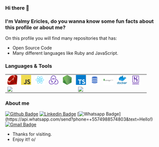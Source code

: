 ### Hi there 👋
### I'm Valmy Ericles, do you wanna know some fun facts about this profile or about me?

On this profile you will find many repositories that has:

- Open Source Code
- Many different languages like Ruby and JavaScript.

### Languages & Tools

<table>
<tr>
  <td colspan="2">
    <a>
      <img align="left" style="padding-right: 12px" alt="Ruby" width="32px" src="https://github.com/github/explore/raw/master/topics/ruby/ruby.png" />
      <img align="left" style="padding-right: 12px" alt="JavaScript" width="32px" src="https://github.com/github/explore/raw/master/topics/javascript/javascript.png" />
      <img align="left" style="padding-right: 12px" alt="React" width="32px" src="https://github.com/github/explore/raw/master/topics/react/react.png" />
            <img align="left" style="padding-right: 12px" alt="Redux" width="32px" src="https://github.com/github/explore/raw/master/topics/redux/redux.png" />
      <img align="left" style="padding-right: 12px" alt="NodeJS" width="32px" src="https://github.com/github/explore/raw/master/topics/nodejs/nodejs.png" />
      <img align="left" style="padding-right: 12px" alt="TypeScript" width="32px" src="https://github.com/github/explore/raw/master/topics/typescript/typescript.png" />
      <img align="left" style="padding-right: 12px" alt="SQL" width="32px" src="https://github.com/github/explore/raw/master/topics/sql/sql.png" />
      <img align="left" style="padding-right: 12px" alt="MongoDB" width="32px" src="https://github.com/github/explore/raw/master/topics/mongodb/mongodb.png" />
      <img align="left" style="padding-right: 12px" alt="Docker" width="32px" src="https://github.com/github/explore/raw/master/topics/docker/docker.png" />
      <img align="left" style="padding-right: 12px" alt="Heroku" width="32px" src="https://github.com/github/explore/raw/master/topics/heroku/heroku.png" />
   </a>
  </td>
</tr>
  <tr>
    <td>
      <a href="https://github-readme-stats.vercel.app/api?username=valmy-ericles&theme=dracula&show_icons=true">
        <img align="left" src="https://github-readme-stats.vercel.app/api?username=valmy-ericles&show_icons=true&theme=dracula" />
      </a>
    </td>
    <td>
      <a href="https://github-readme-stats.vercel.app/api/top-langs/?username=valmy-ericles&theme=dracula&hide=html">
        <img align="left" src="https://github-readme-stats.vercel.app/api/top-langs/?username=valmy-ericles&layout=compact&theme=dracula&hide=html" />
      </a>
    </td>
  </tr>
</table>

### About me

[![Github Badge](https://img.shields.io/badge/-Github-000?style=flat-square&logo=Github&logoColor=white&link=https://github.com/valmy-ericles)](https://github.com/valmy-ericles)
[![Linkedin Badge](https://img.shields.io/badge/-LinkedIn-blue?style=flat-square&logo=Linkedin&logoColor=white&link=https://www.linkedin.com/in/valmy-machado-55b185125/)](https://www.linkedin.com/in/valmy-machado-55b185125/)
[![Whatsapp Badge](https://img.shields.io/badge/-Whatsapp-4CA143?style=flat-square&labelColor=4CA143&logo=whatsapp&logoColor=white&link=https://api.whatsapp.com/send?phone=+5574988574803text=Hello!)](https://api.whatsapp.com/send?phone=+5574988574803&text=Hello!)
[![Gmail Badge](https://img.shields.io/badge/-Gmail-c14438?style=flat-square&logo=Gmail&logoColor=white&link=mailto:seu_email)](mailto:valmyericles@gmail.com)

- Thanks for visiting. 
- Enjoy it!! o/
